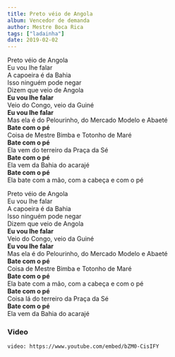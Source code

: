 ```yaml
---
title: Preto véio de Angola
album: Vencedor de demanda
author: Mestre Boca Rica
tags: ["ladainha"]
date: 2019-02-02
---
```


Preto véio de Angola  
Eu vou lhe falar  
A capoeira é da Bahia  
Isso ninguém pode negar  
Dizem que veio de Angola  
**Eu vou lhe falar**  
Veio do Congo, veio da Guiné  
**Eu vou lhe falar**  
Mas ela é do Pelourinho, do Mercado Modelo e Abaeté  
**Bate com o pé**  
Coisa de Mestre Bimba e Totonho de Maré  
**Bate com o pé**  
Ela vem do terreiro da Praça da Sé  
**Bate com o pé**  
Ela vem da Bahia do acarajé  
**Bate com o pé**  
Ela bate com a mão, com a cabeça e com o pé

Preto véio de Angola  
Eu vou lhe falar  
A capoeira é da Bahia  
Isso ninguém pode negar  
Dizem que veio de Angola  
**Eu vou lhe falar**  
Veio do Congo, veio da Guiné  
**Eu vou lhe falar**  
Mas ela é do Pelourinho, do Mercado Modelo e Abaeté  
**Bate com o pé**  
Coisa de Mestre Bimba e Totonho de Maré  
**Bate com o pé**  
Ela bate com a mão, com a cabeça e com o pé  
**Bate com o pé**  
Coisa lá do terreiro da Praça da Sé  
**Bate com o pé**  
Ela vem da Bahia do acarajé

### Video

`video: https://www.youtube.com/embed/bZM0-CisIFY`
